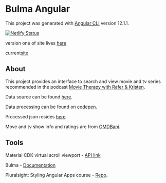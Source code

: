 # Bulma Angular

This project was generated with [Angular CLI](https://github.com/angular/angular-cli) version 12.1.1.

[![Netlify Status](https://api.netlify.com/api/v1/badges/6baa71ea-e5fd-4c91-8010-8464e4995327/deploy-status)](https://app.netlify.com/sites/lucid-thompson-158d2d/deploys)

version one of site lives [here](https://lucid-thompson-158d2d.netlify.app/)

current[site](http://admiring-visvesvaraya-dd49db.netlify.app)

## About

This project provides an interface to search and view movie and tv series recommended in the podcast [‎Movie Therapy with Rafer & Kristen](https://www.raferandkristen.com/).

Data source can be found [here](https://www.raferandkristen.com/prescription-pad).

Data processing can be found on [codepen](https://codepen.io/helloCaptMomo/pen/RwVaBPE).

Processed json resides [here](https://github.com/weirdyang/movie-therapy).

Move and tv show info and ratings are from [OMDBapi](https://www.omdbapi.com/).

## Tools

Material CDK virtual scroll viewport - [API link](https://material.angular.io/cdk/scrolling/overview)

Bulma - [Documentation](https://bulma.io/documentation/)

Pluralsight: Styling Angular Apps course - [Repo](https://github.com/pluralsight-styling-angular-apps/demos-v2).

